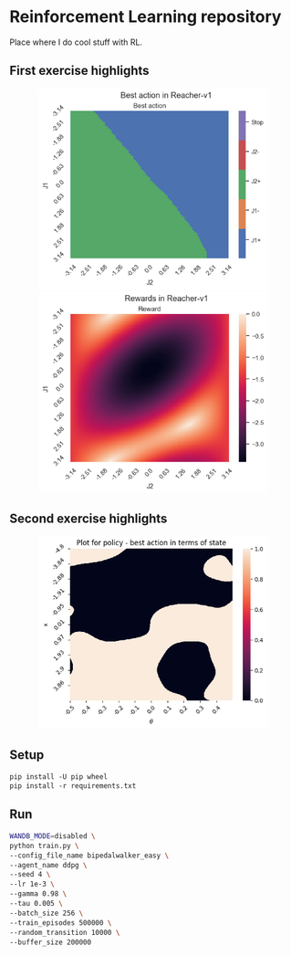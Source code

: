 # Reinforcement Learning repository

Place where I do cool stuff with RL.

## First exercise highlights

<p align="center">
    <img src="assets/ex1-task4-best_action.png" width="400">
    <img src="assets/ex1-task4-rewards.png" width="400">
</p>

## Second exercise highlights

<p align="center">
    <img src="assets/ex2.png" width="400">
</p>

## Setup

```
pip install -U pip wheel
pip install -r requirements.txt
```


## Run

```sh
WANDB_MODE=disabled \
python train.py \
--config_file_name bipedalwalker_easy \
--agent_name ddpg \
--seed 4 \
--lr 1e-3 \
--gamma 0.98 \
--tau 0.005 \
--batch_size 256 \
--train_episodes 500000 \
--random_transition 10000 \
--buffer_size 200000
```
